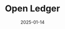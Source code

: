 ---  
layout: startup_page  
title: "Open Ledger"  
id: "openledger.com"  
permalink: "/openledgeropenledger.com01142025/"  
website: "https://www.openledger.com/"  
funding_round: "Seed"  
funding_amount: "$3M"  
investors: "Kindred Ventures, Blank Ventures, Adventure Fund, Jonathan Chang from Brex, Guy Friedman, Zach Abrams"  
about: "Open Ledger embeds automated accounting software into existing enterprise and small business products. Its AI-driven, modular accounting tool aims to save businesses time and improve efficiency by streamlining accounting tasks within their familiar workflows. The platform offers embeddable components, APIs, and a ledger database, allowing for AI-driven categorization, reconciliation, and financial reporting."  
markets: "Fintech, SaaS, AI"  
hq: "San Francisco, California, United States"  
founded_year: ""  
linkedin: "https://www.linkedin.com/company/openledger"  
twitter: "https://x.com/open_ledger"  
instagram: ""  
facebook: ""  
crunchbase: "https://www.crunchbase.com/organization/open-ledger"  
pitchbook: ""  

date_display: "14-Jan-2025"  
date: "2025-01-14"

# SEO Optimization  
meta_title: "Open Ledger - Seed Funding ($3M)"  
meta_description: "Open Ledger, Open Ledger embeds automated accounting software into existing enterprise and small business products. Its AI-driven, modular accounting tool aims to ..."  
meta_keywords: "Open Ledger, Fintech, SaaS, AI, Seed funding"  
canonical_url: "https://startup.projectstartups.com/openledgeropenledger.com01142025/"  
---